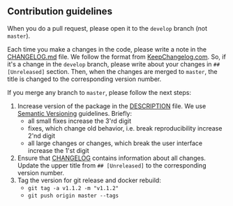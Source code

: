 ## Contribution guidelines

When you do a pull request, please open it to the `develop` branch (not `master`).

Each time you make a changes in the code, please write a note in the [CHANGELOG.md](CHANGELOG.md) file. 
We follow the format from [KeepChangelog.com](https://keepachangelog.com/en/). So, if it's a change in the `develop` branch, 
please write about your changes in `## [Unreleased]` section. Then, when the changes are merged to `master`, the title is 
changed to the corresponding version number.

If you merge any branch to `master`, please follow the next steps:
1. Increase version of the package in the [DESCRIPTION](DESCRIPTION) file. We use [Semantic Versioning](https://semver.org/) guidelines. Briefly:
    - all small fixes increase the 3'rd digit
    - fixes, which change old behavior, i.e. break reproducibility increase 2'nd digit
    - all large changes or changes, which break the user interface increase the 1'st digit
2. Ensure that [CHANGELOG](CHANGELOG.md) contains information about all changes. Update the upper title from `## [Unreleased]` to the corresponding version number.
3. Tag the version for git release and docker rebuild:
    - `git tag -a v1.1.2 -m "v1.1.2"`
    - `git push origin master --tags`
